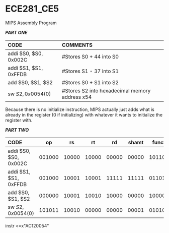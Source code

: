 ECE281_CE5
==========

MIPS Assembly Program


__*PART ONE*__


|CODE|COMMENTS|
|:-----------------------|:------------------------|
|addi $S0, $S0, 0x002C|#Stores S0 + 44 into S0|
|addi $S1, $S1, 0xFFDB|#Stores S1 - 37 into S1|
|add $S0, $S1, $S2|#Stores S0 + S1 into S2|
|sw $S2, 0x0054($0)|#Stores S2 into hexadecimal memory address x54|


Because there is no initialize instruction, MIPS actually just adds what is already in the register (0 if initializing) with whatever it wants to initialize the register with.


__*PART TWO*__


|CODE|op|rs|rt|rd|shamt|funct|TYPE|INSTRUCTION|
|:----------|:-------:|:-------:|:-------:|:-------:|:-------:|:-------:|:-------:|:-------:|
|addi $S0, $S0, 0x002C|001000|10000|10000|00000|00000|101100|I|0x2210002C|
|addi $S1, $S1, 0xFFDB|001000|10001|10001|11111|11111|011011|I|0x2231FFDB|
|add $S0, $S1, $S2|000000|10001|10010|10000|00000|100000|R|0x02328020|
|sw $S2, 0x0054($0)|101011|10010|00000|00000|00001|010100|I|0xAE400054|


instr <=x"AC120054"
